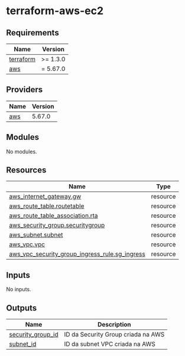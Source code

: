 # terraform-aws-ec2
<!-- BEGIN_TF_DOCS -->
## Requirements

| Name | Version |
|------|---------|
| <a name="requirement_terraform"></a> [terraform](#requirement\_terraform) | >= 1.3.0 |
| <a name="requirement_aws"></a> [aws](#requirement\_aws) | = 5.67.0 |

## Providers

| Name | Version |
|------|---------|
| <a name="provider_aws"></a> [aws](#provider\_aws) | 5.67.0 |

## Modules

No modules.

## Resources

| Name | Type |
|------|------|
| [aws_internet_gateway.gw](https://registry.terraform.io/providers/hashicorp/aws/5.67.0/docs/resources/internet_gateway) | resource |
| [aws_route_table.routetable](https://registry.terraform.io/providers/hashicorp/aws/5.67.0/docs/resources/route_table) | resource |
| [aws_route_table_association.rta](https://registry.terraform.io/providers/hashicorp/aws/5.67.0/docs/resources/route_table_association) | resource |
| [aws_security_group.securitygroup](https://registry.terraform.io/providers/hashicorp/aws/5.67.0/docs/resources/security_group) | resource |
| [aws_subnet.subnet](https://registry.terraform.io/providers/hashicorp/aws/5.67.0/docs/resources/subnet) | resource |
| [aws_vpc.vpc](https://registry.terraform.io/providers/hashicorp/aws/5.67.0/docs/resources/vpc) | resource |
| [aws_vpc_security_group_ingress_rule.sg_ingress](https://registry.terraform.io/providers/hashicorp/aws/5.67.0/docs/resources/vpc_security_group_ingress_rule) | resource |

## Inputs

No inputs.

## Outputs

| Name | Description |
|------|-------------|
| <a name="output_security_group_id"></a> [security\_group\_id](#output\_security\_group\_id) | ID da Security Group criada na AWS |
| <a name="output_subnet_id"></a> [subnet\_id](#output\_subnet\_id) | ID da subnet VPC criada na AWS |
<!-- END_TF_DOCS -->